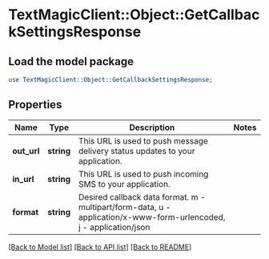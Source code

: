 # TextMagicClient::Object::GetCallbackSettingsResponse

## Load the model package
```perl
use TextMagicClient::Object::GetCallbackSettingsResponse;
```

## Properties
Name | Type | Description | Notes
------------ | ------------- | ------------- | -------------
**out_url** | **string** | This URL is used to push message delivery status updates to your application. | 
**in_url** | **string** | This URL is used to push incoming SMS to your application. | 
**format** | **string** | Desired callback data format. m - multipart/form-data, u - application/x-www-form-urlencoded, j - application/json | 

[[Back to Model list]](../README.md#documentation-for-models) [[Back to API list]](../README.md#documentation-for-api-endpoints) [[Back to README]](../README.md)


